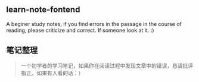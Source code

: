 ## learn-note-fontend
A beginer study notes, if you find errors in the passage in the course of reading, please criticize and correct. If someone look at it.   :)

## 笔记整理
> 一个初学者的学习笔记，如果你在阅读过程中发现文章中的错误，恳请批评指正。如果有人看的话：）
